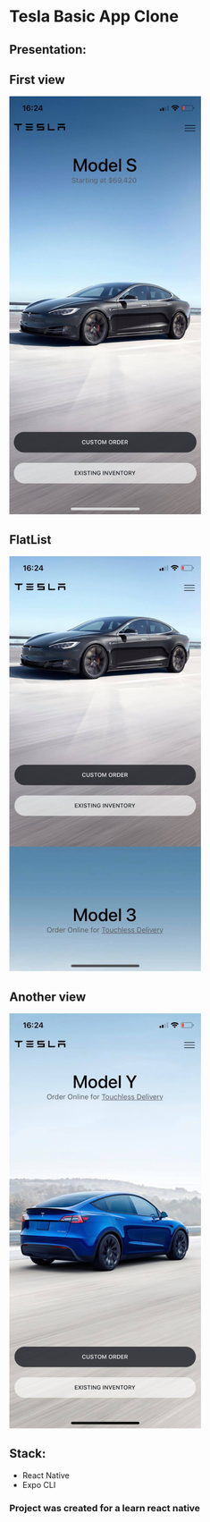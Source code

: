 # Tesla Basic App Clone

## Presentation:
## First view
![MainPage](screenshots/mainpage.jpg?raw=true?raw=true)

## FlatList
![FlatListPresentation](screenshots/flatlist.png?raw=true)
## Another view
![AnotherView](screenshots/anotherview.png?raw=true)

## Stack:
- React Native
- Expo CLI


### Project was created for a learn react native